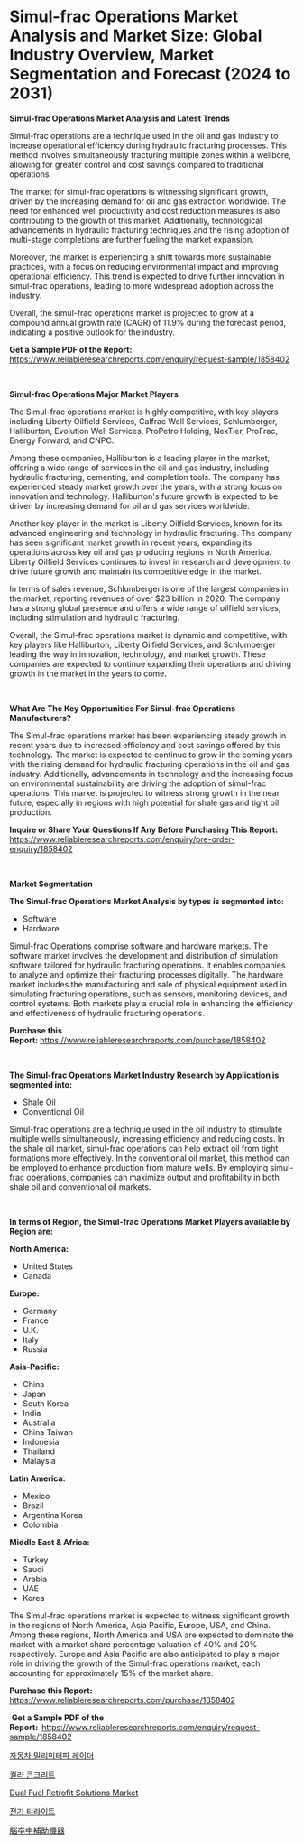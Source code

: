 <p><h1>Simul-frac Operations Market Analysis and Market Size: Global Industry Overview, Market Segmentation and Forecast (2024 to 2031)</h1></p><p><strong>Simul-frac Operations Market Analysis and Latest Trends</strong></p>
<p><p>Simul-frac operations are a technique used in the oil and gas industry to increase operational efficiency during hydraulic fracturing processes. This method involves simultaneously fracturing multiple zones within a wellbore, allowing for greater control and cost savings compared to traditional operations.</p><p>The market for simul-frac operations is witnessing significant growth, driven by the increasing demand for oil and gas extraction worldwide. The need for enhanced well productivity and cost reduction measures is also contributing to the growth of this market. Additionally, technological advancements in hydraulic fracturing techniques and the rising adoption of multi-stage completions are further fueling the market expansion.</p><p>Moreover, the market is experiencing a shift towards more sustainable practices, with a focus on reducing environmental impact and improving operational efficiency. This trend is expected to drive further innovation in simul-frac operations, leading to more widespread adoption across the industry.</p><p>Overall, the simul-frac operations market is projected to grow at a compound annual growth rate (CAGR) of 11.9% during the forecast period, indicating a positive outlook for the industry.</p></p>
<p><strong>Get a Sample PDF of the Report:&nbsp;</strong> <a href="https://www.reliableresearchreports.com/enquiry/request-sample/1858402">https://www.reliableresearchreports.com/enquiry/request-sample/1858402</a></p>
<p>&nbsp;</p>
<p><strong>Simul-frac Operations Major Market Players</strong></p>
<p><p>The Simul-frac operations market is highly competitive, with key players including Liberty Oilfield Services, Calfrac Well Services, Schlumberger, Halliburton, Evolution Well Services, ProPetro Holding, NexTier, ProFrac, Energy Forward, and CNPC.</p><p>Among these companies, Halliburton is a leading player in the market, offering a wide range of services in the oil and gas industry, including hydraulic fracturing, cementing, and completion tools. The company has experienced steady market growth over the years, with a strong focus on innovation and technology. Halliburton's future growth is expected to be driven by increasing demand for oil and gas services worldwide.</p><p>Another key player in the market is Liberty Oilfield Services, known for its advanced engineering and technology in hydraulic fracturing. The company has seen significant market growth in recent years, expanding its operations across key oil and gas producing regions in North America. Liberty Oilfield Services continues to invest in research and development to drive future growth and maintain its competitive edge in the market.</p><p>In terms of sales revenue, Schlumberger is one of the largest companies in the market, reporting revenues of over $23 billion in 2020. The company has a strong global presence and offers a wide range of oilfield services, including stimulation and hydraulic fracturing.</p><p>Overall, the Simul-frac operations market is dynamic and competitive, with key players like Halliburton, Liberty Oilfield Services, and Schlumberger leading the way in innovation, technology, and market growth. These companies are expected to continue expanding their operations and driving growth in the market in the years to come.</p></p>
<p>&nbsp;</p>
<p><strong>What Are The Key Opportunities For Simul-frac Operations Manufacturers?</strong></p>
<p><p>The Simul-frac operations market has been experiencing steady growth in recent years due to increased efficiency and cost savings offered by this technology. The market is expected to continue to grow in the coming years with the rising demand for hydraulic fracturing operations in the oil and gas industry. Additionally, advancements in technology and the increasing focus on environmental sustainability are driving the adoption of simul-frac operations. This market is projected to witness strong growth in the near future, especially in regions with high potential for shale gas and tight oil production.</p></p>
<p><strong>Inquire or Share Your Questions If Any Before Purchasing This Report:</strong> <a href="https://www.reliableresearchreports.com/enquiry/pre-order-enquiry/1858402">https://www.reliableresearchreports.com/enquiry/pre-order-enquiry/1858402</a></p>
<p>&nbsp;</p>
<p><strong>Market Segmentation</strong></p>
<p><strong>The Simul-frac Operations Market Analysis by types is segmented into:</strong></p>
<p><ul><li>Software</li><li>Hardware</li></ul></p>
<p><p>Simul-frac Operations comprise software and hardware markets. The software market involves the development and distribution of simulation software tailored for hydraulic fracturing operations. It enables companies to analyze and optimize their fracturing processes digitally. The hardware market includes the manufacturing and sale of physical equipment used in simulating fracturing operations, such as sensors, monitoring devices, and control systems. Both markets play a crucial role in enhancing the efficiency and effectiveness of hydraulic fracturing operations.</p></p>
<p><strong>Purchase this Report:&nbsp;</strong><a href="https://www.reliableresearchreports.com/purchase/1858402">https://www.reliableresearchreports.com/purchase/1858402</a></p>
<p>&nbsp;</p>
<p><strong>The Simul-frac Operations Market Industry Research by Application is segmented into:</strong></p>
<p><ul><li>Shale Oil</li><li>Conventional Oil</li></ul></p>
<p><p>Simul-frac operations are a technique used in the oil industry to stimulate multiple wells simultaneously, increasing efficiency and reducing costs. In the shale oil market, simul-frac operations can help extract oil from tight formations more effectively. In the conventional oil market, this method can be employed to enhance production from mature wells. By employing simul-frac operations, companies can maximize output and profitability in both shale oil and conventional oil markets.</p></p>
<p>&nbsp;</p>
<p><strong>In terms of Region, the Simul-frac Operations Market Players available by Region are:</strong></p>
<p>
    <p> <strong> North America: </strong>
        <ul>
            <li>United States</li>
            <li>Canada</li>
        </ul>
        </p> 
    <p> <strong> Europe: </strong>
        <ul>
            <li>Germany</li>
            <li>France</li>
            <li>U.K.</li>
            <li>Italy</li>
            <li>Russia</li>
        </ul>
        </p> 
    <p> <strong> Asia-Pacific: </strong>
        <ul>
            <li>China</li>
            <li>Japan</li>
            <li>South Korea</li>
            <li>India</li>
            <li>Australia</li>
            <li>China Taiwan</li>
            <li>Indonesia</li>
            <li>Thailand</li>
            <li>Malaysia</li>
        </ul>
        </p> 
    <p> <strong> Latin America: </strong>
        <ul>
            <li>Mexico</li>
            <li>Brazil</li>
            <li>Argentina Korea</li>
            <li>Colombia</li>
        </ul>
        </p> 
    <p> <strong> Middle East & Africa: </strong>
        <ul>
            <li>Turkey</li>
            <li>Saudi</li>
            <li>Arabia</li>
            <li>UAE</li>
            <li>Korea</li>
        </ul>
    </p>
    </p>
<p><p>The Simul-frac operations market is expected to witness significant growth in the regions of North America, Asia Pacific, Europe, USA, and China. Among these regions, North America and USA are expected to dominate the market with a market share percentage valuation of 40% and 20% respectively. Europe and Asia Pacific are also anticipated to play a major role in driving the growth of the Simul-frac operations market, each accounting for approximately 15% of the market share.</p></p>
<p><strong>Purchase this Report: </strong><a href="https://www.reliableresearchreports.com/purchase/1858402">https://www.reliableresearchreports.com/purchase/1858402</a></p>
<p>&nbsp;<strong>Get a Sample PDF of the Report:&nbsp;&nbsp;</strong><a href="https://www.reliableresearchreports.com/enquiry/request-sample/1858402">https://www.reliableresearchreports.com/enquiry/request-sample/1858402</a></p>
<p><strong></strong></p>
<p><p><a href="https://github.com/lzuwsfreyoq70/Market-Research-Report-List-1/blob/main/451519015793.md">자동차 밀리미터파 레이더</a></p><p><a href="https://medium.com/@ukaszduda1/%EC%97%BC%EB%A3%8C-%EC%BD%98%ED%81%AC%EB%A6%AC%ED%8A%B8-%EC%8B%9C%EC%9E%A5-%EC%A1%B0%EC%82%AC-%EB%B3%B4%EA%B3%A0%EC%84%9C-2024%EB%85%84%EB%B6%80%ED%84%B0-2031%EB%85%84%EA%B9%8C%EC%A7%80%EC%9D%98-%EC%97%AD%EC%82%AC-%EB%B0%8F-%EC%98%88%EC%B8%A1-c5aa639732eb">컬러 콘크리트</a></p><p><a href="https://github.com/mbisetmhermsr/Market-Research-Report-List-1/blob/main/dual-fuel-retrofit-solutions-market.md">Dual Fuel Retrofit Solutions Market</a></p><p><a href="https://github.com/TrevorKruvalis5678/Market-Research-Report-List-1/blob/main/207445315794.md">전기 티라이트</a></p><p><a href="https://medium.com/@amarart56456/%E8%84%B3%E5%8D%92%E4%B8%AD%E8%A3%9C%E5%8A%A9%E3%83%87%E3%83%90%E3%82%A4%E3%82%B9%E3%81%AE%E5%B8%82%E5%A0%B4%E5%8B%95%E5%90%91%E3%81%A8%E5%B8%82%E5%A0%B4%E5%88%86%E6%9E%90%E3%81%AF-2024%E5%B9%B4%E3%81%8B%E3%82%892031%E5%B9%B4%E3%81%BE%E3%81%A7%E3%81%AE%E4%BA%88%E6%B8%AC%E3%81%95%E3%82%8C%E3%81%A6%E3%81%84%E3%81%BE%E3%81%99-a23960d04f8d">脳卒中補助機器</a></p></p>
